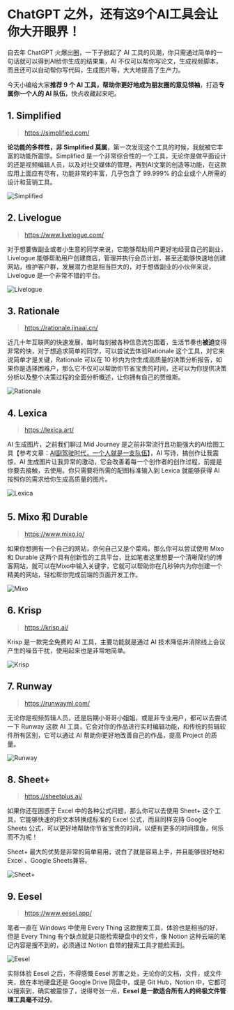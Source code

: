 # ChatGPT 之外，还有这9个AI工具会让你大开眼界！

自去年 ChatGPT 火爆出圈，一下子掀起了 AI 工具的风潮，你只需通过简单的一句话就可以得到AI给你生成的结果集，AI 不仅可以帮你写论文，生成视频脚本，而且还可以自动帮你写代码，生成图片等，大大地提高了生产力。

今天小编给大家**推荐 9 个 AI 工具，帮助你更好地成为朋友圈的意见领袖**，打造**专属你一个人的 AI 队伍**，快点收藏起来吧。

## 1. Simplified

> https://simplified.com/

**论功能的多样性，非 Simplified 莫属**，第一次发现这个工具的时候，我就被它丰富的功能所震惊。Simplified 是一个非常综合性的一个工具，无论你是做平面设计的还是视频编辑人员，以及对社交媒体的管理，再到AI文案的创造等功能，在这款应用上面应有尽有，功能非常的丰富，几乎包含了 99.999% 的企业或个人所需的设计和营销工具。

![Simplified](https://mmbiz.qlogo.cn/mmbiz_png/98WuqUtT9Hp7PlWiaO5UbwcVsxWXUicDhDCZa9scpuNG69QCLDgpObLlCbfhq9UYfq8c2CG2OSvwY9x6niagascWQ/0?wx_fmt=png)

## 2. Livelogue

> https://www.livelogue.com/

对于想要做副业或者小生意的同学来说，它能够帮助用户更好地经营自己的副业， Livelogue 能够帮助用户创建商店，管理并执行会员计划，甚至还能够快速地创建网站，维护客户群，发展潜力也是相当巨大的，对于想做副业的小伙伴来说， Livelogue 是一个非常不错的平台。

![Livelogue](https://mmbiz.qlogo.cn/mmbiz_png/98WuqUtT9Hp7PlWiaO5UbwcVsxWXUicDhDBBNRVbwtQt3RibOaiahDebJMEXEyYHxs6dXVhgbxn0I26DXib7GIJp1mQ/0?wx_fmt=png)

## 3. Rationale

> https://rationale.jinaai.cn/

近几十年互联网的快速发展，每时每刻被各种信息流包围着，生活节奏也**被迫**变得非常的快，对于想追求简单的同学，可以尝试去体验Rationale 这个工具，对它来说简单才是关键，Rationale 可以在 10 秒内为你生成高质量的决策分析报告，如果你是选择困难户，那么它不仅可以帮助你节省宝贵的时间，还可以为你提供决策分析以及整个决策过程的全面分析概述，让你拥有自己的贾维斯。

![Rationale](https://mmbiz.qlogo.cn/mmbiz_png/98WuqUtT9Hp7PlWiaO5UbwcVsxWXUicDhD13vaWeYVUj71wmxlOzuMSzyWFck37uqsmhtp3XhD6KYAGiaGd3Az2nw/0?wx_fmt=png)

## 4. Lexica

> https://lexica.art/

AI 生成图片，之前我们聊过 Mid Journey 是之前非常流行且功能强大的AI绘图工具【参考文章：[AI副驾驶时代，一个人就是一支队伍](http://mp.weixin.qq.com/s?__biz=MzI3NzcwOTY4MQ==&mid=2247484751&idx=1&sn=62ac606431cb892da855b8f2a333e993&chksm=eb635351dc14da476e421a9580e332b74f12b6462576c1a08a52c6c2462343fc92eacf906ea7#rd)】，AI 写诗，搞创作让我震惊，AI 生成图片让我异常的激动，它会改善着每一个创作者的创作过程，前提是你要去接触，去使用。你只需要将所需的配图标准输入到 Lexica 就能够获得 AI 按照你的需求给你生成高质量的图片。

![Lexica](https://mmbiz.qlogo.cn/mmbiz_png/98WuqUtT9Hp7PlWiaO5UbwcVsxWXUicDhDo4iaSWJGNYsJyvn1XwlxnBnU5rTLtnoSZeFGU2leb7FNNpE9Ek3Tf3w/0?wx_fmt=png)

## 5. Mixo 和 Durable

> https://www.mixo.io/

如果你想拥有一个自己的网站，奈何自己又是个菜鸡，那么你可以尝试使用 Mixo 和 Durable 这两个具有创新性的工具平台，比如笔者这里想要一个清晰简约的博客网站，就可以在Mixo中输入关键字，它就可以帮助你在几秒钟内为你创建一个精美的网站，轻松帮你完成前端的页面开发工作。

![Mixo](https://mmbiz.qlogo.cn/mmbiz_png/98WuqUtT9Hp7PlWiaO5UbwcVsxWXUicDhDVPazN48mQnFZ6xGma5bwC6oQU6kG2TqRevt5UbPOibl59lGFJ8gbLdg/0?wx_fmt=png)

## 6. Krisp

> https://krisp.ai/

Krisp 是一款完全免费的 AI 工具，主要功能就是通过 AI 技术降低并消除线上会议产生的噪音干扰，使用起来也是非常地简单。

![Krisp](https://mmbiz.qlogo.cn/mmbiz_png/98WuqUtT9Hp7PlWiaO5UbwcVsxWXUicDhDK587iauZT3pibobZRoTfnZw0IYsdmPLia9hQmPU7tE73jlvbfITicoMTiag/0?wx_fmt=png)

## 7. Runway

> https://runwayml.com/

无论你是视频剪辑人员，还是后期小哥哥小姐姐，或是非专业用户，都可以去尝试一下 Runway 这款 AI 工具，它会对你的作品进行实时编辑功能，和传统的剪辑软件所有区别，它可以通过 AI 帮助你更好地改善自己的作品，提高 Project 的质量。

![Runway](https://mmbiz.qlogo.cn/mmbiz_png/98WuqUtT9Hp7PlWiaO5UbwcVsxWXUicDhDnF32Wn1SEPIqSrgfWID1mAJwfrpcibAra7DKwQFGAwTqXEv4XxYA7Rw/0?wx_fmt=png)

## 8. Sheet+

> https://sheetplus.ai/

如果你还在困惑于 Excel 中的各种公式问题，那么你可以去使用 Sheet+ 这个工具，它能够快速的将文本转换成标准的 Excel 公式，而且同样支持 Google Sheets 公式，可以更好地帮助你节省宝贵的时间，以便有更多的时间摸鱼，何乐而不为呢！

Sheet+ 最大的优势是非常的简单易用，说白了就是容易上手，并且能够很好地和 Excel 、Google Sheets兼容。

![Sheet+](https://mmbiz.qlogo.cn/mmbiz_png/98WuqUtT9Hp7PlWiaO5UbwcVsxWXUicDhDQianQCpBW7qiapXeDFelMgjlwUDC993ic2bFDuStGIQ1GvGQSfZVxZReQ/0?wx_fmt=png)

## 9. Eesel

> https://www.eesel.app/

笔者一直在 Windows 中使用 Every Thing 这款搜索工具，体验也是相当的好，但是 Every Thing 有个缺点就是只能检索硬盘中的文件，像 Notion 这种云端的笔记内容是搜不到的，必须通过 Notion 自带的搜索工具才能检索到。

![Eesel](https://mmbiz.qlogo.cn/mmbiz_png/98WuqUtT9Hp7PlWiaO5UbwcVsxWXUicDhD7tZvQaWCibCVr5m3EYqDZhdB1DoPe0o8JicWicPtz34tfjrFXibGiajZLOg/0?wx_fmt=png)

实际体验 Eesel 之后，不得感慨 Eesel 厉害之处，无论你的文档，文件，或文件夹，放在本地硬盘还是 Google Drive 网盘中，或是 Git Hub，Notion 中，它都可以搜索到，确实被震惊了，说得夸张一点，**Eesel 是一款适合所有人的终极文件管理工具毫不过分**。